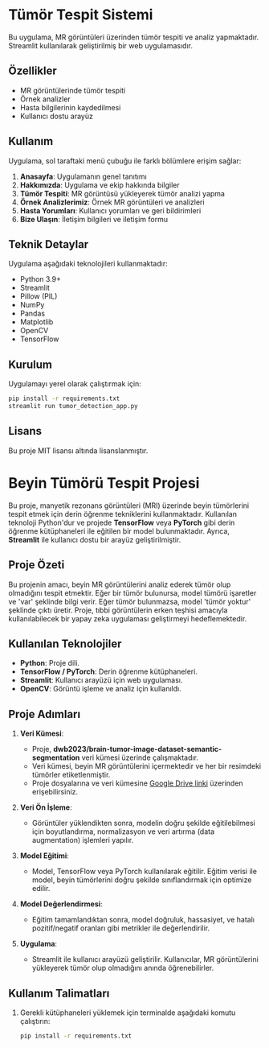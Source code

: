 # Tümör Tespit Sistemi

Bu uygulama, MR görüntüleri üzerinden tümör tespiti ve analiz yapmaktadır. Streamlit kullanılarak geliştirilmiş bir web uygulamasıdır.

## Özellikler

- MR görüntülerinde tümör tespiti
- Örnek analizler
- Hasta bilgilerinin kaydedilmesi
- Kullanıcı dostu arayüz

## Kullanım

Uygulama, sol taraftaki menü çubuğu ile farklı bölümlere erişim sağlar:

1. **Anasayfa**: Uygulamanın genel tanıtımı
2. **Hakkımızda**: Uygulama ve ekip hakkında bilgiler
3. **Tümör Tespiti**: MR görüntüsü yükleyerek tümör analizi yapma
4. **Örnek Analizlerimiz**: Örnek MR görüntüleri ve analizleri
5. **Hasta Yorumları**: Kullanıcı yorumları ve geri bildirimleri
6. **Bize Ulaşın**: İletişim bilgileri ve iletişim formu

## Teknik Detaylar

Uygulama aşağıdaki teknolojileri kullanmaktadır:

- Python 3.9+
- Streamlit
- Pillow (PIL)
- NumPy
- Pandas
- Matplotlib
- OpenCV
- TensorFlow

## Kurulum

Uygulamayı yerel olarak çalıştırmak için:

```bash
pip install -r requirements.txt
streamlit run tumor_detection_app.py
```

## Lisans

Bu proje MIT lisansı altında lisanslanmıştır.

# Beyin Tümörü Tespit Projesi

Bu proje, manyetik rezonans görüntüleri (MRI) üzerinde beyin tümörlerini tespit etmek için derin öğrenme tekniklerini kullanmaktadır. Kullanılan teknoloji Python'dur ve projede **TensorFlow** veya **PyTorch** gibi derin öğrenme kütüphaneleri ile eğitilen bir model bulunmaktadır. Ayrıca, **Streamlit** ile kullanıcı dostu bir arayüz geliştirilmiştir.

## Proje Özeti

Bu projenin amacı, beyin MR görüntülerini analiz ederek tümör olup olmadığını tespit etmektir. Eğer bir tümör bulunursa, model tümörü işaretler ve 'var' şeklinde bilgi verir. Eğer tümör bulunmazsa, model 'tümör yoktur' şeklinde çıktı üretir. Proje, tıbbi görüntülerin erken teşhisi amacıyla kullanılabilecek bir yapay zeka uygulaması geliştirmeyi hedeflemektedir.

## Kullanılan Teknolojiler

- **Python**: Proje dili.
- **TensorFlow / PyTorch**: Derin öğrenme kütüphaneleri.
- **Streamlit**: Kullanıcı arayüzü için web uygulaması.
- **OpenCV**: Görüntü işleme ve analiz için kullanıldı.

## Proje Adımları

1. **Veri Kümesi**: 
   - Proje, **dwb2023/brain-tumor-image-dataset-semantic-segmentation** veri kümesi üzerinde çalışmaktadır.
   - Veri kümesi, beyin MR görüntülerini içermektedir ve her bir resimdeki tümörler etiketlenmiştir.
   - Proje dosyalarına ve veri kümesine [Google Drive linki](https://drive.google.com/drive/folders/1K6Ymo0ty1o_VUjVV6lZ_-v7h4zk6PH2D) üzerinden erişebilirsiniz.

2. **Veri Ön İşleme**: 
   - Görüntüler yüklendikten sonra, modelin doğru şekilde eğitilebilmesi için boyutlandırma, normalizasyon ve veri artırma (data augmentation) işlemleri yapılır.

3. **Model Eğitimi**:
   - Model, TensorFlow veya PyTorch kullanılarak eğitilir. Eğitim verisi ile model, beyin tümörlerini doğru şekilde sınıflandırmak için optimize edilir.

4. **Model Değerlendirmesi**:
   - Eğitim tamamlandıktan sonra, model doğruluk, hassasiyet, ve hatalı pozitif/negatif oranları gibi metrikler ile değerlendirilir.

5. **Uygulama**:
   - Streamlit ile kullanıcı arayüzü geliştirilir. Kullanıcılar, MR görüntülerini yükleyerek tümör olup olmadığını anında öğrenebilirler.

## Kullanım Talimatları

1. Gerekli kütüphaneleri yüklemek için terminalde aşağıdaki komutu çalıştırın:
   ```bash
   pip install -r requirements.txt

